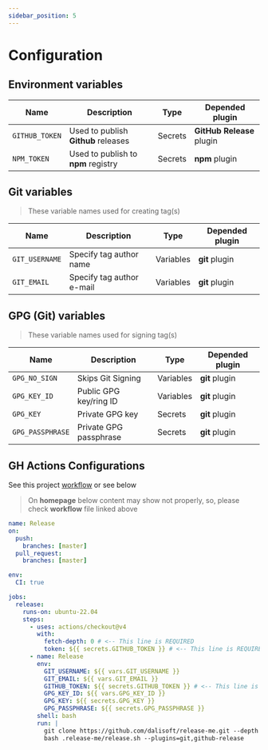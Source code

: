 ```yaml
---
sidebar_position: 5
---
```


# Configuration

## Environment variables

| Name           | Description                         | Type    | Depended plugin           |
| -------------- | ----------------------------------- | ------- | ------------------------- |
| `GITHUB_TOKEN` | Used to publish **Github** releases | Secrets | **GitHub Release** plugin |
| `NPM_TOKEN`    | Used to publish to **npm** registry | Secrets | **npm** plugin            |

## Git variables

> These variable names used for creating tag(s)

| Name           | Description               | Type      | Depended plugin |
| -------------- | ------------------------- | --------- | --------------- |
| `GIT_USERNAME` | Specify tag author name   | Variables | **git** plugin  |
| `GIT_EMAIL`    | Specify tag author e-mail | Variables | **git** plugin  |

## GPG (Git) variables

> These variable names used for signing tag(s)

| Name             | Description            | Type      | Depended plugin |
| ---------------- | ---------------------- | --------- | --------------- |
| `GPG_NO_SIGN`    | Skips Git Signing      | Variables | **git** plugin  |
| `GPG_KEY_ID`     | Public GPG key/ring ID | Variables | **git** plugin  |
| `GPG_KEY`        | Private GPG key        | Secrets   | **git** plugin  |
| `GPG_PASSPHRASE` | Private GPG passphrase | Secrets   | **git** plugin  |

## GH Actions Configurations

See this project [workflow](../.github/workflows/lint_test.yml) or see below

> On **homepage** below content may show not properly, so, please check **workflow** file linked above

```yaml title=".github/workflows/release.yml"
name: Release
on:
  push:
    branches: [master]
  pull_request:
    branches: [master]

env:
  CI: true

jobs:
  release:
    runs-on: ubuntu-22.04
    steps:
      - uses: actions/checkout@v4
        with:
          fetch-depth: 0 # <-- This line is REQUIRED
          token: ${{ secrets.GITHUB_TOKEN }} # <-- This line is REQUIRED too
      - name: Release
        env:
          GIT_USERNAME: ${{ vars.GIT_USERNAME }}
          GIT_EMAIL: ${{ vars.GIT_EMAIL }}
          GITHUB_TOKEN: ${{ secrets.GITHUB_TOKEN }} # <-- This line is REQUIRED too
          GPG_KEY_ID: ${{ vars.GPG_KEY_ID }}
          GPG_KEY: ${{ secrets.GPG_KEY }}
          GPG_PASSPHRASE: ${{ secrets.GPG_PASSPHRASE }}
        shell: bash
        run: |
          git clone https://github.com/dalisoft/release-me.git --depth 1 .release-me
          bash .release-me/release.sh --plugins=git,github-release
```
